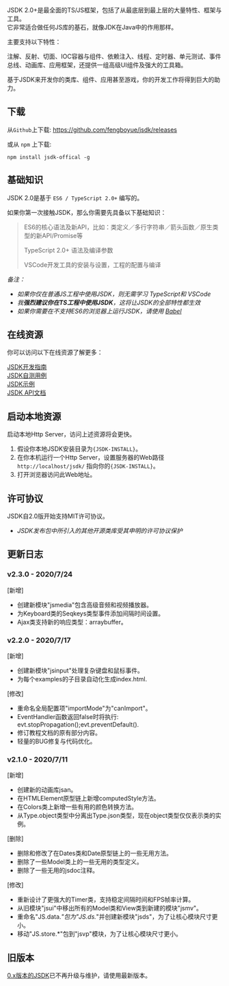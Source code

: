 JSDK 2.0+是最全面的TS/JS框架，包括了从最底层到最上层的大量特性、框架与工具。<br>
它非常适合做任何JS库的基石，就像JDK在Java中的作用那样。

主要支持以下特性： 
<p class="warn">
注解、反射、切面、IOC容器与组件、依赖注入、线程、定时器、单元测试、事件总线、动画库、应用框架，还提供一组高级UI组件及强大的工具箱。
</p>
基于JSDK来开发你的类库、组件、应用甚至游戏，你的开发工作将得到巨大的助力。

## 下载
从<code>Github</code>上下载: https://github.com/fengboyue/jsdk/releases

或从 <code>npm</code> 上下载:
```shell
npm install jsdk-offical -g
```

## 基础知识 
JSDK 2.0是基于 <code>ES6 / TypeScript 2.0+</code> 编写的。

如果你第一次接触JSDK，那么你需要先具备以下基础知识：
> ES6的核心语法及新API，比如：类定义／多行字符串／箭头函数／原生类型的新API/Promise等
>
> TypeScript 2.0+ 语法及编译参数
>
> VSCode开发工具的安装与设置，工程的配置与编译

*备注：*
* *如果你仅在普通JS工程中使用JSDK，则无需学习 TypeScript和 VSCode*
* *我<b>强烈建议你在TS工程中使用JSDK</b>，这将让JSDK的全部特性都生效*
* *如果你需要在不支持ES6的浏览器上运行JSDK，请使用 [Babel](https://babeljs.io/docs/en/)*

## 在线资源
你可以访问以下在线资源了解更多：
<p class="warn">
<a href="https://fengboyue.github.io/jsdk/docs/#/zh/quick" target="_blank">JSDK开发指南</a>
<br>
<a href="https://fengboyue.github.io/jsdk/tests" target="_blank">JSDK自测用例</a>
<br>
<a href="https://fengboyue.github.io/jsdk/examples" target="_blank">JSDK示例</a>
<br>
<a href="https://fengboyue.github.io/jsdk/api" target="_blank">JSDK API文档</a>
</p>

## 启动本地资源
启动本地Http Server，访问上述资源将会更快。
1. 假设你本地JSDK安装目录为<code>{JSDK-INSTALL}</code>。
2. 在你本机运行一个Http Server，设置服务器的Web路径 <code>http://localhost/jsdk/</code> 指向你的<code>{JSDK-INSTALL}</code>。
3. 打开浏览器访问此Web地址。

## 许可协议
JSDK自2.0版开始支持MIT许可协议。
* *JSDK发布包中所引入的其他开源类库受其申明的许可协议保护*

## 更新日志

### v2.3.0 - 2020/7/24
[新增] 
- 创建新模块"jsmedia"包含高级音频和视频播放器。
- 为Keyboard类的Seqkeys类型事件添加间隔时间设置。
- Ajax类支持新的响应类型：arraybuffer。

### v2.2.0 - 2020/7/17
[新增] 
- 创建新模块"jsinput"处理复杂键盘和鼠标事件。
- 为每个examples的子目录自动化生成index.html.

[修改] 
- 重命名全局配置项"importMode"为"canImport"。
- EventHandler函数返回false时将执行: evt.stopPropagation();evt.preventDefault().
- 修订教程文档的原有部分内容。
- 轻量的BUG修复与代码优化。

### v2.1.0 - 2020/7/11
[新增] 
- 创建新的动画库jsan。
- 在HTMLElement原型链上新增computedStyle方法。
- 在Colors类上新增一些有用的颜色转换方法。
- 从Type.object类型中分离出Type.json类型，现在object类型仅仅表示类的实例。

[删除] 
- 删除和修改了在Dates类和Date原型链上的一些无用方法。
- 删除了一些Model类上的一些无用的类型定义。
- 删除了一些无用的jsdoc注释。

[修改] 
- 重新设计了更强大的Timer类，支持稳定间隔时间和FPS帧率计算。
- 从旧模块"jsui"中移出所有的Model类和View类到新建的模块"jsmv"。
- 重命名"JS.data.*"包为"JS.ds.*"并创建新模块"jsds"，为了让核心模块尺寸更小。
- 移动"JS.store.*"包到"jsvp"模块，为了让核心模块尺寸更小。

## 旧版本
<a href="https://sourceforge.net/projects/jsdk2/" target="_blank">
0.x版本的JSDK</a>已不再升级与维护，请使用最新版本。